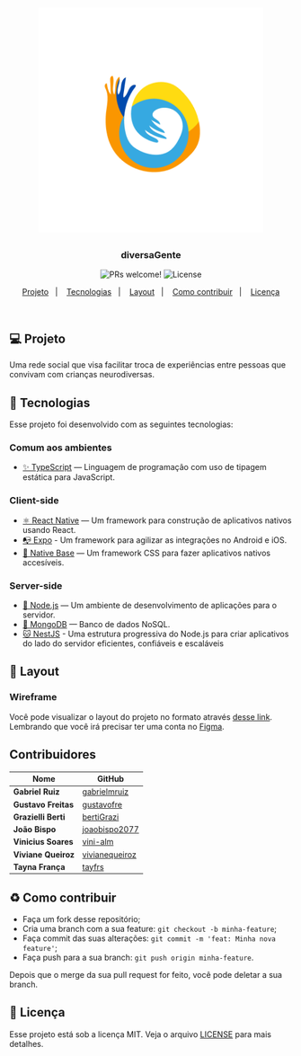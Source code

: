 <meta charset="utf-8">

<h1 align="center">
    <img alt="Logo diversaGente" title="#diversaGente" src=".github/images/logo.png" width="400px" />
</h1>

<h3 align="center">
  diversaGente
</h3>

<p align="center">
 <img src="https://img.shields.io/static/v1?label=PRs&message=welcome&color=FA9600&labelColor=1C1C1C" alt="PRs welcome!" />

  <img alt="License" src="https://img.shields.io/static/v1?label=license&message=MIT&color=FA9600&labelColor=1C1C1C" />
</p>

<p align="center">
  <a href="#-projeto">Projeto</a>&nbsp;&nbsp;&nbsp;|&nbsp;&nbsp;&nbsp;
  <a href="#rocket-tecnologias">Tecnologias</a>&nbsp;&nbsp;&nbsp;|&nbsp;&nbsp;&nbsp;
  <a href="#-layout">Layout</a>&nbsp;&nbsp;&nbsp;|&nbsp;&nbsp;&nbsp;
  <a href="#-como-contribuir">Como contribuir</a>&nbsp;&nbsp;&nbsp;|&nbsp;&nbsp;&nbsp;
  <a href="#memo-licença">Licença</a>
</p>

<br>

## 💻 Projeto

Uma rede social que visa facilitar troca de experiências entre pessoas que convivam com crianças neurodiversas.

## :rocket: Tecnologias

Esse projeto foi desenvolvido com as seguintes tecnologias:

### Comum aos ambientes
- [✨ TypeScript](https://www.typescriptlang.org) — Linguagem de programação com uso de tipagem estática para JavaScript.

### Client-side
- [⚛ React Native](https://reactnative.dev) — Um framework para construção de aplicativos nativos usando React.
- [📭 Expo](https://expo.io/) - Um framework para agilizar as integrações no Android e iOS.
- [💅 Native Base](https://nativebase.io) — Um framework CSS para fazer aplicativos nativos accesíveis.

### Server-side
- [🧰 Node.js](https://nodejs.org/) — Um ambiente de desenvolvimento de aplicações para o servidor.
- [💾 MongoDB](https://www.mongodb.com) — Banco de dados NoSQL.
- [🐱 NestJS](https://nestjs.com/) - Uma estrutura progressiva do Node.js para criar aplicativos do lado do servidor eficientes, confiáveis e escaláveis

## 🔖 Layout

### Wireframe
Você pode visualizar o layout do projeto no formato através [desse link](https://www.figma.com/file/tAK6gFJICW2ClcDUpbAS5t/diversaGente?node-id=0%3A1). Lembrando que você irá precisar ter uma conta no [Figma](http://figma.com/).

## Contribuidores

| Nome                     | GitHub                                              |
| ------------------------ | --------------------------------------------------- |
| **Gabriel Ruiz**         | [gabrielmruiz](https://github.com/gabrielmruiz)     |
| **Gustavo Freitas**      | [gustavofre](https://github.com/gustavofre)         |
| **Grazielli Berti**      | [bertiGrazi](https://github.com/bertiGrazi)         |
| **João Bispo**           | [joaobispo2077](https://github.com/joaobispo2077)   |
| **Vinicius Soares**      | [vini-alm](https://github.com/vini-alm)             |
| **Viviane Queiroz**      | [vivianequeiroz](https://github.com/vivianequeiroz) |
| **Tayna França**         | [tayfrs](https://github.com/tayfrs)                 |


## ♻️ Como contribuir

-   Faça um fork desse repositório;
-   Cria uma branch com a sua feature: `git checkout -b minha-feature`;
-   Faça commit das suas alterações: `git commit -m 'feat: Minha nova feature'`;
-   Faça push para a sua branch: `git push origin minha-feature`.

Depois que o merge da sua pull request for feito, você pode deletar a sua branch.

## :memo: Licença

Esse projeto está sob a licença MIT. Veja o arquivo [LICENSE](LICENSE) para mais detalhes.

